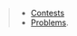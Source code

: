 
> - [Contests](https://github.com/anicksaha/leetcode/blob/master/resources/contests.md)
> - [Problems](https://github.com/anicksaha/leetcode/blob/master/resources/problems.md).

